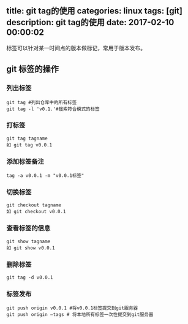 title: git tag的使用
categories: linux
tags: [git]
description: git tag的使用
date: 2017-02-10 00:00:02 
---

标签可以针对某一时间点的版本做标记，常用于版本发布。
<!--more-->
## git 标签的操作 

### 列出标签 
	git tag #列出仓库中的所有标签
	git tag -l 'v0.1.'#搜索符合模式的标签
### 打标签 ###

	git tag tagname
	如 git tag v0.0.1
### 添加标签备注

	tag -a v0.0.1 -m "v0.0.1标签"
### 切换标签 ###

	git checkout tagname
	如 git checkout v0.0.1
### 查看标签的信息 ###

	git show tagname
	如 git show v0.0.1

### 删除标签 ###

	git tag -d v0.0.1
### 标签发布 ###

	git push origin v0.0.1 #将v0.0.1标签提交到git服务器
	git push origin –tags # 将本地所有标签一次性提交到git服务器